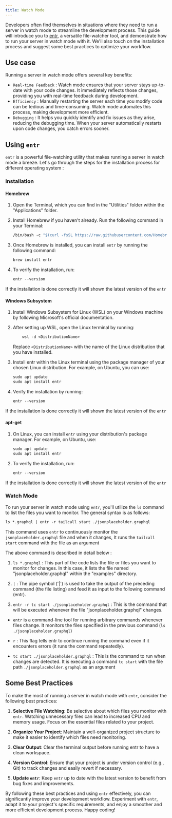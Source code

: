 ```yaml
---
title: Watch Mode
---
```


Developers often find themselves in situations where they need to run a server in watch mode to streamline the development process. This guide will introduce you to [entr], a versatile file-watcher tool, and demonstrate how to run your server in watch mode with it. We'll also touch on the installation process and suggest some best practices to optimize your workflow.

[entr]: https://eradman.com/entrproject/

## Use case

Running a server in watch mode offers several key benefits:

- `Real-time Feedback` : Watch mode ensures that your server stays up-to-date with your code changes. It immediately reflects those changes, providing you with real-time feedback during development.
- `Efficiency` : Manually restarting the server each time you modify code can be tedious and time-consuming. Watch mode automates this process, making development more efficient.
- `Debugging` : It helps you quickly identify and fix issues as they arise, reducing the debugging time. When your server automatically restarts upon code changes, you catch errors sooner.

## Using `entr`

`entr` is a powerful file-watching utility that makes running a server in watch mode a breeze. Let's go through the steps for the installation process for different operating system :

### Installation

#### Homebrew

1. Open the Terminal, which you can find in the "Utilities" folder within the "Applications" folder.

2. Install Homebrew if you haven't already. Run the following command in your Terminal:

   ```graphql
   /bin/bash -c "$(curl -fsSL https://raw.githubusercontent.com/Homebrew/install/master/install.sh)"
   ```

3. Once Homebrew is installed, you can install `entr` by running the following command:

   ```graphql
   brew install entr
   ```

4. To verify the installation, run:

   ```graphql
   entr --version
   ```

If the installation is done correctly it will shown the latest version of the `entr`

#### Windows Subsystem

1. Install Windows Subsystem for Linux (WSL) on your Windows machine by following Microsoft's official documentation.

2. After setting up WSL, open the Linux terminal by running:

   ```graphql
       wsl -d <DistributionName>
   ```

   Replace `<DistributionName>` with the name of the Linux distribution that you have installed.

3. Install entr within the Linux terminal using the package manager of your chosen Linux distribution. For example, on Ubuntu, you can use:

   ```graphql
   sudo apt update
   sudo apt install entr
   ```

4. Verify the installation by running:

   ```graphql
   entr --version
   ```

If the installation is done correctly it will shown the latest version of the `entr`

#### apt-get

1. On Linux, you can install `entr` using your distribution's package manager. For example, on Ubuntu, use:

   ```graphql
   sudo apt update
   sudo apt install entr
   ```

2. To verify the installation, run:

   ```graphql
   entr --version
   ```

If the installation is done correctly it will shown the latest version of the `entr`

### Watch Mode

To run your server in watch mode using `entr`, you'll utilize the `ls` command to list the files you want to monitor. The general syntax is as follows:

```graphql
ls *.graphql | entr -r tailcall start ./jsonplaceholder.graphql
```

This command uses `entr` to continuously monitor the `jsonplaceholder.graphql` file and when it changes, It runs the `tailcall start` command with the file as an argument

The above command is described in detail below :

1. `ls *.graphql` : This part of the code lists the file or files you want to monitor for changes. In this case, it lists the file named "jsonplaceholder.graphql" within the "examples" directory.

2. `|` : The pipe symbol ('|') is used to take the output of the preceding command (the file listing) and feed it as input to the following command (entr).

3. `entr -r tc start ./jsonplaceholder.graphql` : This is the command that will be executed whenever the file "jsonplaceholder.graphql" changes.

- `entr` is a command-line tool for running arbitrary commands whenever files change. It monitors the files specified in the previous command (`ls ./jsonplaceholder.graphql`)

- `r` : This flag tells entr to continue running the command even if it encounters errors (it runs the command repeatedly).

- `tc start ./jsonplaceholder.graphql` : This is the command to run when changes are detected. It is executing a command `tc start` with the file path
  `./jsonplaceholder.graphql` as an argument

## Some Best Practices

To make the most of running a server in watch mode with `entr`, consider the following best practices:

1. **Selective File Watching**: Be selective about which files you monitor with `entr`. Watching unnecessary files can lead to increased CPU and memory usage. Focus on the essential files related to your project.

2. **Organize Your Project**: Maintain a well-organized project structure to make it easier to identify which files need monitoring.

3. **Clear Output**: Clear the terminal output before running entr to have a clean workspace.

4. **Version Control**: Ensure that your project is under version control (e.g., Git) to track changes and easily revert if necessary.

5. **Update `entr`**: Keep `entr` up to date with the latest version to benefit from bug fixes and improvements.

By following these best practices and using `entr` effectively, you can significantly improve your development workflow. Experiment with `entr`, adapt it to your project's specific requirements, and enjoy a smoother and more efficient development process. Happy coding!

